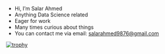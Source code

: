 - Hi, I’m Salar Ahmed
- Anything Data Science related
- Eager for work
- Many times curious about things
- You can contact me via email: salarahmed9876@gmail.com

[![trophy](https://github-profile-trophy.vercel.app/?username=salarAhmed&theme=onedark)](https://github.com/ryo-ma/github-profile-trophy)
